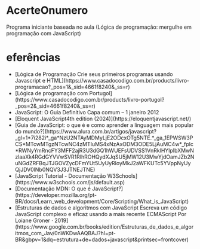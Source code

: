 # AcerteOnumero
Programa iniciante baseada no aula (Lógica de programação: mergulhe em programação com JavaScript)



<h1>eferências</h1>
<ul>
  <li>[Lógica de Programação Crie seus primeiros programas usando Javascript e HTML](https://www.casadocodigo.com.br/products/livro-programacao?_pos=1&_sid=4661f8240&_ss=r)</li>
  <li>[Lógica de programação com Portugol](https://www.casadocodigo.com.br/products/livro-portugol?_pos=2&_sid=4661f8240&_ss=r)</li>
  <li> JavaScript: O Guia Definitivo Capa comum – 1 janeiro 2012</li>
  <li>[Eloquent JavaScript4th edition (2024)](https://eloquentjavascript.net/)</li>
  <li>[Guia de JavaScript: o que é e como aprender a linguagem mais popular do mundo?](https://www.alura.com.br/artigos/javascript?_gl=1*7i282i*_ga*NzU2NTAyMDMyLjE2ODcxOTg5NTE.*_ga_1EPWSW3PCS*MTcwMTgzNTcwNC4zMTIuMS4xNzAxODM3ODE5LjAuMC4w*_fplc*RWNyYmRncFY3MFF2ajR3U3dGQ1hWUEFsUDVSS1VnRklHYlpIbXMwNzlaaXk4RGdGYVVwSVR1RlhROHQydXJqSU5jMW12U3MwYjdOamJZb2NuNGdZRFBqJTJGOVZycDFmYUt5UyUyRloyMkJ2aWFKUTc5YVppNyUyQjJDV0lNb0NQV3J3JTNEJTNE)</li>

  <li>[JavaScript Tutorial - Documentação W3Schools](https://www.w3schools.com/js/default.asp)</li>

  <li>[Documentação MDN: O que é JavaScript?](https://developer.mozilla.org/pt-BR/docs/Learn_web_development/Core/Scripting/What_is_JavaScript)</li>

  <li>[Estruturas de dados e algoritmos com JavaScript
    Escreva um código JavaScript complexo e eficaz usando a mais recente ECMAScript
    Por Loiane Groner · 2019](https://www.google.com.br/books/edition/Estruturas_de_dados_e_algoritmos_com_Jav/0nWKDwAAQBAJ?hl=pt-BR&gbpv=1&dq=estrutura+de+dados+javascript&printsec=frontcover)</li>
</ul>